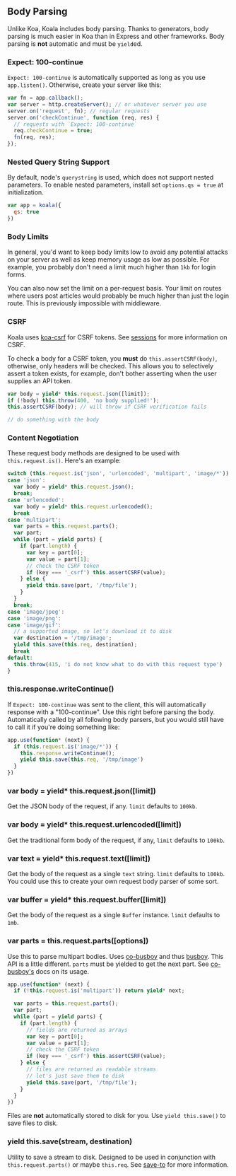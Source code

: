 
## Body Parsing

Unlike Koa, Koala includes body parsing.
Thanks to generators, body parsing is much easier in Koa than in Express and other frameworks.
Body parsing is __not__ automatic and must be `yield`ed.

### Expect: 100-continue

`Expect: 100-continue` is automatically supported as long as you use `app.listen()`.
Otherwise, create your server like this:

```js
var fn = app.callback();
var server = http.createServer(); // or whatever server you use
server.on('request', fn); // regular requests
server.on('checkContinue', function (req, res) {
  // requests with `Expect: 100-continue`
  req.checkContinue = true;
  fn(req, res);
});
```

### Nested Query String Support

By default, node's `querystring` is used,
which does not support nested parameters.
To enable nested parameters, install set `options.qs = true` at initialization.

```js
var app = koala({
  qs: true
})
```

### Body Limits

In general, you'd want to keep body limits low to avoid any
potential attacks on your server as well as keep memory usage as low as possible.
For example, you probably don't need a limit much higher than `1kb` for login forms.

You can also now set the limit on a per-request basis.
Your limit on routes where users post articles would probably
be much higher than just the login route.
This is previously impossible with middleware.

### CSRF

Koala uses [koa-csrf](https://github.com/koajs/csrf) for CSRF tokens.
See [sessions](sessions.md) for more information on CSRF.

To check a body for a CSRF token,
you __must__ do `this.assertCSRF(body)`,
otherwise, only headers will be checked.
This allows you to selectively assert a token exists,
for example, don't bother asserting when the user supplies an API token.

```js
var body = yield* this.request.json([limit]);
if (!body) this.throw(400, 'no body supplied!');
this.assertCSRF(body); // will throw if CSRF verification fails

// do something with the body
```

### Content Negotiation

These request body methods are designed to be used with `this.request.is()`.
Here's an example:

```js
switch (this.request.is('json', 'urlencoded', 'multipart', 'image/*')) {
case 'json':
  var body = yield* this.request.json();
  break;
case 'urlencoded':
  var body = yield* this.request.urlencoded();
  break
case 'multipart':
  var parts = this.request.parts();
  var part;
  while (part = yield parts) {
    if (part.length) {
      var key = part[0];
      var value = part[1];
      // check the CSRF token
      if (key === '_csrf') this.assertCSRF(value);
    } else {
      yield this.save(part, '/tmp/file');
    }
  }
  break;
case 'image/jpeg':
case 'image/png':
case 'image/gif':
  // a supported image, so let's download it to disk
  var destination = '/tmp/image';
  yield this.save(this.req, destination);
  break
default:
  this.throw(415, 'i do not know what to do with this request type')
}
```

### this.response.writeContinue()

If `Expect: 100-continue` was sent to the client,
this will automatically response with a "100-continue".
Use this right before parsing the body.
Automatically called by all following body parsers,
but you would still have to call it if you're doing something like:

```js
app.use(function* (next) {
  if (this.request.is('image/*')) {
    this.response.writeContinue();
    yield this.save(this.req, '/tmp/image')
  }
})
```

### var body = yield* this.request.json([limit])

Get the JSON body of the request, if any.
`limit` defaults to `100kb`.

### var body = yield* this.request.urlencoded([limit])

Get the traditional form body of the request, if any,
`limit` defaults to `100kb`.

### var text = yield* this.request.text([limit])

Get the body of the request as a single `text` string.
`limit` defaults to `100kb`.
You could use this to create your own request body parser of some sort.

### var buffer = yield* this.request.buffer([limit])

Get the body of the request as a single `Buffer` instance.
`limit` defaults to `1mb`.

### var parts = this.request.parts([options])

Use this to parse multipart bodies.
Uses [co-busboy](https://github.com/cojs/busboy) and thus [busboy](https://github.com/mscdex/busboy).
This API is a little different.
`parts` must be yielded to get the next part.
See [co-busboy's](https://github.com/cojs/busboy) docs on its usage.

```js
app.use(function* (next) {
  if (!this.request.is('multipart')) return yield* next;

  var parts = this.request.parts();
  var part;
  while (part = yield parts) {
    if (part.length) {
      // fields are returned as arrays
      var key = part[0];
      var value = part[1];
      // check the CSRF token
      if (key === '_csrf') this.assertCSRF(value);
    } else {
      // files are returned as readable streams
      // let's just save them to disk
      yield this.save(part, '/tmp/file');
    }
  }
})
```

Files are __not__ automatically stored to disk for you.
Use `yield this.save()` to save files to disk.

### yield this.save(stream, destination)

Utility to save a stream to disk.
Designed to be used in conjunction with `this.request.parts()`
or maybe `this.req`.
See [save-to](https://github.com/stream-utils/save-to) for more information.
